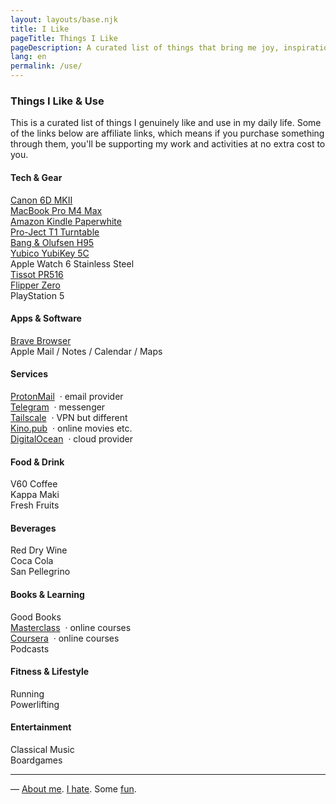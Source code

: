```yaml
---
layout: layouts/base.njk
title: I Like
pageTitle: Things I Like
pageDescription: A curated list of things that bring me joy, inspiration, and wonder
lang: en
permalink: /use/
---
```


<div class="use-page">

### Things I Like & Use

<p class="use-intro">
This is a curated list of things I genuinely like and use in my daily life. Some of the links below are affiliate links, which means if you purchase something through them, you'll be supporting my work and activities at no extra cost to you.
</p>

<div class="use-grid">
  <div class="use-category use-category--large">
    <div class="use-category-header">
      <h4>Tech & Gear</h4>
    </div>
    <div class="use-items">
      <div class="use-item">
        <a href="https://amzn.to/46w9MCP">Canon 6D MKII</a>
      </div>
      <div class="use-item">
        <a href="https://amzn.to/4eIIzin">MacBook Pro M4 Max</a>
      </div>
      <div class="use-item">
        <a href="https://amzn.to/44PJPfe">Amazon Kindle Paperwhite</a>
      </div>
      <div class="use-item">
        <a href="https://amzn.to/40LWz55">Pro-Ject T1 Turntable</a>
      </div>
      <div class="use-item">
        <a href="https://amzn.to/46D636v">Bang & Olufsen H95</a>
      </div>
      <div class="use-item">
        <a href="https://amzn.to/3GJNYsT">Yubico YubiKey 5C</a>
      </div>
      <div class="use-item">
        Apple Watch 6 Stainless Steel
      </div>
      <div class="use-item">
        <a href="https://www.tissotwatches.com/en-ca/T1494621101100.html">Tissot PR516</a>
      </div>
      <div class="use-item">
        <a href="https://amzn.to/4lYiL4t">Flipper Zero</a>
      </div>
      <div class="use-item">
        PlayStation 5
      </div>
    </div>
  </div>

  <div class="use-category">
    <div class="use-category-header">
      <h4>Apps & Software</h4>
    </div>
    <div class="use-items">
      <div class="use-item">
        <a href="https://brave.com/">Brave Browser</a>
      </div>
      <div class="use-item">
        Apple Mail / Notes / Calendar / Maps
      </div>
    </div>
  </div>

  <div class="use-category">
    <div class="use-category-header">
      <h4>Services</h4>
    </div>
    <div class="use-items">
      <div class="use-item">
        <a href="https://proton.me/">ProtonMail</a> &nbsp;&middot; email provider
      </div>
      <div class="use-item">
        <a href="https://telegram.org/">Telegram</a> &nbsp;&middot; messenger
      </div>
      <div class="use-item">
        <a href="https://tailscale.com/">Tailscale</a> &nbsp;&middot; VPN but different
      </div>
      <div class="use-item">
        <a href="https://kino.pub/">Kino.pub</a> &nbsp;&middot; online movies etc.
      </div>
      <div class="use-item">
        <a href="https://m.do.co/c/815b044e19b0">DigitalOcean</a> &nbsp;&middot; cloud provider
      </div>
    </div>
  </div>

  <div class="use-category">
    <div class="use-category-header">
      <h4>Food & Drink</h4>
    </div>
    <div class="use-items">
      <div class="use-item">
        V60 Coffee
      </div>
      <div class="use-item">
        Kappa Maki
      </div>
      <div class="use-item">
        Fresh Fruits
      </div>
    </div>
  </div>

  <div class="use-category">
    <div class="use-category-header">
      <h4>Beverages</h4>
    </div>
    <div class="use-items">
      <div class="use-item">
        Red Dry Wine
      </div>
      <div class="use-item">
        Coca Cola
      </div>
      <div class="use-item">
        San Pellegrino
      </div>
    </div>
  </div>

  <div class="use-category">
    <div class="use-category-header">
      <h4>Books & Learning</h4>
    </div>
    <div class="use-items">
      <div class="use-item">
        Good Books
      </div>
      <div class="use-item">
        <a href="https://masterclass.com">Masterclass</a> &nbsp;&middot; online courses
      </div>
      <div class="use-item">
        <a href="https://coursera.com">Coursera</a> &nbsp;&middot; online courses
      </div>
      <div class="use-item">
        Podcasts
      </div>
    </div>
  </div>

  <div class="use-category">
    <div class="use-category-header">
      <h4>Fitness & Lifestyle</h4>
    </div>
    <div class="use-items">
      <div class="use-item">
        Running
      </div>
      <div class="use-item">
        Powerlifting
      </div>
    </div>
  </div>

  <div class="use-category">
    <div class="use-category-header">
      <h4>Entertainment</h4>
    </div>
    <div class="use-items">
      <div class="use-item">
        Classical Music
      </div>
      <div class="use-item">
        Boardgames
      </div>
    </div>
  </div>
</div>

</div>

---
— [About me](/whoami/). [I hate](/hate/). Some [fun](/fun/).